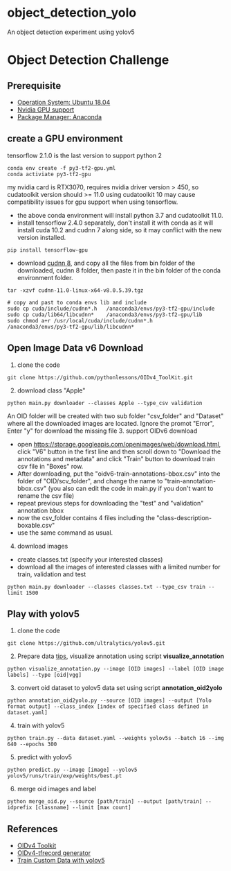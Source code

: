 # object_detection_yolo
An object detection experiment using yolov5

# Object Detection Challenge

## Prerequisite
- [Operation System: Ubuntu 18.04](./doc/ubuntu_installation.md)
- [Nvidia GPU support](./doc/nvidia_gpu_support.md)
- [Package Manager: Anaconda](./doc/anaconda_installation.md)

## create a GPU environment
tensorflow 2.1.0 is the last version to support python 2
```
conda env create -f py3-tf2-gpu.yml
conda activiate py3-tf2-gpu
```
my nvidia card is RTX3070, requires nvidia driver version > 450, so cudatoolkit version should >= 11.0
using cudatoolkit 10 may cause compatibility issues for gpu support when using tensorflow.
- the above conda environment will install python 3.7 and cudatoolkit 11.0.
- install tensorflow 2.4.0 separately, don't install it with conda as it will install cuda 10.2 and cudnn 7 along side, so it may conflict with the new version installed.
```
pip install tensorflow-gpu
```
- download [cudnn 8](https://developer.nvidia.com/rdp/cudnn-download#a-collapse805-110), and copy all the files from bin folder of the downloaded, cudnn 8 folder, then paste it in the bin folder of the conda environment folder.
```
tar -xzvf cudnn-11.0-linux-x64-v8.0.5.39.tgz

# copy and past to conda envs lib and include
sudo cp cuda/include/cudnn*.h   /anaconda3/envs/py3-tf2-gpu/include
sudo cp cuda/lib64/libcudnn*    /anaconda3/envs/py3-tf2-gpu/lib
sudo chmod a+r /usr/local/cuda/include/cudnn*.h    /anaconda3/envs/py3-tf2-gpu/lib/libcudnn*

```

## Open Image Data v6 Download
1. clone the code
```
git clone https://github.com/pythonlessons/OIDv4_ToolKit.git
```
2. download class "Apple"
```
python main.py downloader --classes Apple --type_csv validation
```
An OID folder will be created with two sub folder "csv_folder" and "Dataset" where all the downloaded images are located. Ignore the promot "Error", Enter "y" for download the missing file
3. support OIDv6 download
  - open https://storage.googleapis.com/openimages/web/download.html, click "V6" button in the first line and then scroll down to "Download the annotations and metadata" and click "Train" button to download train csv file in "Boxes" row.
  - After downloading, put the "oidv6-train-annotations-bbox.csv" into the folder of "OID/scv_folder", and change the name to "train-annotation-bbox.csv" (you also can edit the code in main.py if you don't want to rename the csv file)
  - repeat previous steps for downloading the "test" and "validation" annotation bbox
  - now the csv_folder contains 4 files including the "class-description-boxable.csv"
  - use the same command as usual.
4. download images
  - create classes.txt (specify your interested classes)
  - download all the images of interested classes with a limited number for train, validation and test
  ```
  python main.py downloader --classes classes.txt --type_csv train --limit 1500
  ```

## Play with yolov5
1. clone the code
```
git clone https://github.com/ultralytics/yolov5.git
```
2. Prepare data [tips](https://github.com/ultralytics/yolov5/wiki/Tips-for-Best-Training-Results), visualize annotation using script **visualize_annotation**
```
python visualize_annotation.py --image [OID images] --label [OID image labels] --type [oid|vgg]
```
3. convert oid dataset to yolov5 data set using script **annotation_oid2yolo**
```
python annotation_oid2yolo.py --source [OID images] --output [Yolo format output] --class_index [index of specified class defined in dataset.yaml]
```
4. train with yolov5
```
python train.py --data dataset.yaml --weights yolov5s --batch 16 --img 640 --epochs 300          
```
5. predict with yolov5
```
python predict.py --image [image] --yolov5 yolov5/runs/train/exp/weights/best.pt
```
6. merge oid images and label
```
python merge_oid.py --source [path/train] --output [path/train] --idprefix [classname] --limit [max count]
```

## References
- [OIDv4 Toolkit](https://github.com/pythonlessons/OIDv4_ToolKit.git)
- [OIDv4-tfrecord generator](https://github.com/zamblauskas/oidv4-toolkit-tfrecord-generator)
- [Train Custom Data with yolov5](https://github.com/ultralytics/yolov5/wiki/Train-Custom-Data)
